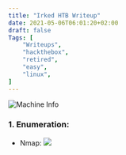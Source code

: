 ```yaml
---
title: "Irked HTB Writeup"
date: 2021-05-06T06:01:20+02:00
draft: false
Tags: [
    "Writeups",
    "hackthebox",
    "retired",
    "easy",
    "linux",
]
---
```

![Machine Info](/images/irked/1.png)

### 1. Enumeration:
* Nmap:
![](/images/irked/2.png)